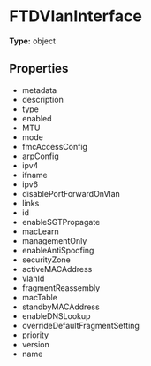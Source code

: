 # FTDVlanInterface


**Type:** object

## Properties
* metadata
* description
* type
* enabled
* MTU
* mode
* fmcAccessConfig
* arpConfig
* ipv4
* ifname
* ipv6
* disablePortForwardOnVlan
* links
* id
* enableSGTPropagate
* macLearn
* managementOnly
* enableAntiSpoofing
* securityZone
* activeMACAddress
* vlanId
* fragmentReassembly
* macTable
* standbyMACAddress
* enableDNSLookup
* overrideDefaultFragmentSetting
* priority
* version
* name
